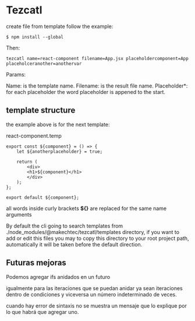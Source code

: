 # Tezcatl #

create file from template follow the example:

    $ npm install --global

Then:

    tezcatl name=react-component filename=App.jsx placeholdercomponent=App placeholceranother=anothervar

Params:

Name: is the template name.
Filename: is the result file name.
Placeholder*: for each placeholder the word placeholder is appened to the start.

## template structure ##

the example above is for the next template:

react-component.temp

    export const ${component} = () => {
        let ${anotherplaceholder} = true;

        return (
            <div>
            <h1>${component}</h1>
            </div>
        );
    };

    export default ${component};

all words inside curly brackets __${}__ are replaced for the same name arguments


By default the cli going to search templates from ./node_modules/@makechtec/tezcatl/templates directory,
if you want to add or edit this files you may to copy this directory to your root project path, automatically
it will be taken before the default direction.


## Futuras mejoras ##

Podemos agregar ifs anidados en un futuro

igualmente para las iteraciones que se puedan anidar ya sean iteraciones dentro de condiciones y viceversa
un número indeterminado de veces.

cuando hay error de sintaxis no se muestra un mensaje que lo explique por lo que habrá que agregar uno.